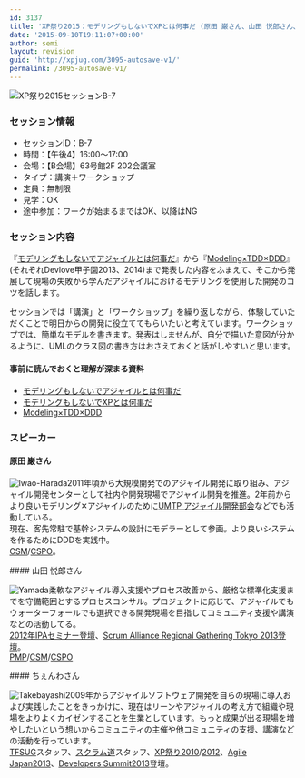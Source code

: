 ```yaml
---
id: 3137
title: 'XP祭り2015：モデリングもしないでXPとは何事だ (原田 巌さん、山田 悦郎さん、ちぇんわさん)'
date: '2015-09-10T19:11:07+00:00'
author: semi
layout: revision
guid: 'http://xpjug.com/3095-autosave-v1/'
permalink: /3095-autosave-v1/
---
```


![XP祭り2015セッションB-7](http://xpjug.com/wp-content/uploads/2015/09/xp2015_session_b7.png)

### セッション情報

- セッションID：B-7
- 時間：【午後4】16:00～17:00
- 会場：【B会場】63号館2F 202会議室
- タイプ：講演＋ワークショップ
- 定員：無制限
- 見学：OK
- 途中参加：ワークが始まるまではOK、以降はNG

### セッション内容

『[モデリングもしないでアジャイルとは何事だ](http://www.slideshare.net/iwaoRd/ss-28075252)』から『[Modeling×TDD×DDD](http://www.slideshare.net/iwaoRd/modelingtddddd)』(それぞれDevlove甲子園2013、2014)まで発表した内容をふまえて、そこから発展して現場の失敗から学んだアジャイルにおけるモデリングを使用した開発のコツを話します。

セッションでは「講演」と「ワークショップ」を繰り返しながら、体験していただくことで明日からの開発に役立ててもらいたいと考えています。ワークショップでは、簡単なモデルを書きます。発表はしませんが、自分で描いた意図が分かるように、UMLのクラス図の書き方はおさえておくと話がしやすいと思います。

#### 事前に読んでおくと理解が深まる資料

- [モデリングもしないでアジャイルとは何事だ](http://www.slideshare.net/iwaoRd/ss-28075252)
- [モデリングもしないでXPとは何事だ](http://www.slideshare.net/iwaoRd/xp-38774811)
- [Modeling×TDD×DDD](http://www.slideshare.net/iwaoRd/modelingtddddd)

### スピーカー

#### 原田 巌さん

![Iwao-Harada](http://xpjug.com/wp-content/uploads/2015/09/Iwao-Harada.png)2011年頃から大規模開発でのアジャイル開発に取り組み、アジャイル開発センターとして社内や開発現場でアジャイル開発を推進。2年前からより良いモデリング✕アジャイルのために[UMTP アジャイル開発部会](http://www.umtp-japan.org/modules/introduction1/index.php?id=36)などでも活動している。  
現在、客先常駐で基幹システムの設計にモデラーとして参画。より良いシステムを作るためにDDDを実践中。  
[CSM](https://www.scrumalliance.org/certifications/practitioners/certified-scrummaster-csm)/[CSPO](https://www.scrumalliance.org/certifications/practitioners/cspo-certification)。

<div style="clear:both;"></div>#### 山田 悦郎さん

![Yamada](http://xpjug.com/wp-content/uploads/2015/09/Yamada.png)柔軟なアジャイル導入支援やプロセス改善から、厳格な標準化支援までを守備範囲とするプロセスコンサル。プロジェクトに応じて、アジャイルでもウォーターフォールでも選択できる開発現場を目指してコミュニティ支援や講演などの活動してる。  
[2012年IPAセミナー登壇](http://www.ipa.go.jp/sec/softwareengineering/seminar/20120116.html)、[Scrum Alliance Regional Gathering Tokyo 2013登壇](http://scrumgatheringtokyo.org/2013/?page_id=148#S1A-6)。  
[PMP](http://www.pmi.org/Certification/Project-Management-Professional-PMP.aspx)/[CSM](https://www.scrumalliance.org/certifications/practitioners/certified-scrummaster-csm)/[CSPO](https://www.scrumalliance.org/certifications/practitioners/cspo-certification)

<div style="clear:both;"></div>#### ちぇんわさん

![Takebayashi](http://xpjug.com/wp-content/uploads/2015/09/Takebayashi.png)2009年からアジャイルソフトウェア開発を自らの現場に導入および実践したことをきっかけに、現在はリーンやアジャイルの考え方で組織や現場をよりよくカイゼンすることを生業としています。もっと成果が出る現場を増やしたいという想いからコミュニティの主催や他コミュニティの支援、講演などの活動を行っています。  
[TFSUG](https://tfsug.doorkeeper.jp/)スタッフ、[スクラム道](http://www.taoofscrum.org/)スタッフ、[XP祭り2010](http://kokucheese.com/event/index/2167/)/[2012](http://xpjug.com/xp2012/)、[Agile Japan2013](http://www.agilejapan.org/2013)、[Developers Summit2013](http://event.shoeisha.jp/devsumi/2013)登壇。
